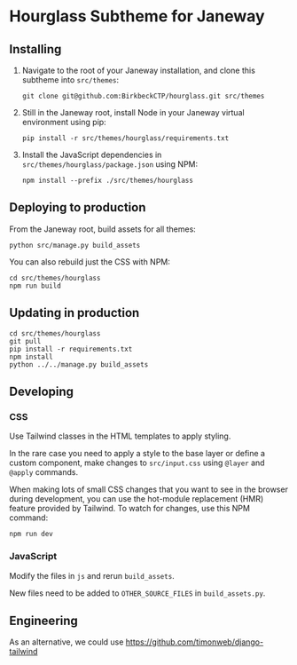 # Hourglass Subtheme for Janeway

## Installing

1. Navigate to the root of your Janeway installation, and clone this
   subtheme into `src/themes`:

   ```shell
   git clone git@github.com:BirkbeckCTP/hourglass.git src/themes
   ```

2. Still in the Janeway root, install Node in your Janeway virtual
   environment using pip:

   ```shell
   pip install -r src/themes/hourglass/requirements.txt
   ```

3. Install the JavaScript dependencies
   in `src/themes/hourglass/package.json` using NPM:

   ```shell
   npm install --prefix ./src/themes/hourglass
   ```

## Deploying to production

From the Janeway root, build assets for all themes:

```shell
python src/manage.py build_assets
```

You can also rebuild just the CSS with NPM:

```shell
cd src/themes/hourglass
npm run build
```

## Updating in production

```shell
cd src/themes/hourglass
git pull
pip install -r requirements.txt
npm install
python ../../manage.py build_assets
```

## Developing

### CSS

Use Tailwind classes in the HTML templates to apply styling.

In the rare case you need to apply a style to the base layer or define
a custom component, make changes to `src/input.css` using `@layer` and
`@apply` commands.

When making lots of small CSS changes that you want to see in the browser
during development, you can use the hot-module replacement (HMR) feature
provided by Tailwind. To watch for changes, use this NPM command:

```shell
npm run dev
```

### JavaScript

Modify the files in `js` and rerun `build_assets`.

New files need to be added to `OTHER_SOURCE_FILES` in `build_assets.py`.

## Engineering

As an alternative, we could use https://github.com/timonweb/django-tailwind
